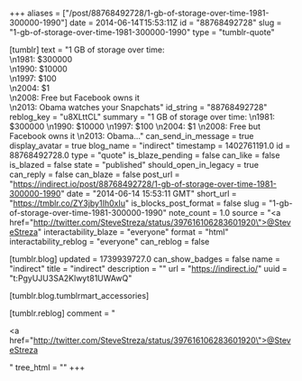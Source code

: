 +++
aliases = ["/post/88768492728/1-gb-of-storage-over-time-1981-300000-1990"]
date = 2014-06-14T15:53:11Z
id = "88768492728"
slug = "1-gb-of-storage-over-time-1981-300000-1990"
type = "tumblr-quote"

[tumblr]
text = "1 GB of storage over time:<br/>\n1981: $300000<br/>\n1990: $10000<br/>\n1997: $100<br/>\n2004: $1<br/>\n2008: Free but Facebook owns it<br/>\n2013: Obama watches your Snapchats"
id_string = "88768492728"
reblog_key = "u8XLttCL"
summary = "1 GB of storage over time: \n1981: $300000 \n1990: $10000 \n1997: $100 \n2004: $1 \n2008: Free but Facebook owns it \n2013: Obama..."
can_send_in_message = true
display_avatar = true
blog_name = "indirect"
timestamp = 1402761191.0
id = 88768492728.0
type = "quote"
is_blaze_pending = false
can_like = false
is_blazed = false
state = "published"
should_open_in_legacy = true
can_reply = false
can_blaze = false
post_url = "https://indirect.io/post/88768492728/1-gb-of-storage-over-time-1981-300000-1990"
date = "2014-06-14 15:53:11 GMT"
short_url = "https://tmblr.co/ZY3jby1Ih0xIu"
is_blocks_post_format = false
slug = "1-gb-of-storage-over-time-1981-300000-1990"
note_count = 1.0
source = "<a href=\"http://twitter.com/SteveStreza/status/397616106283601920\">@SteveStreza</a>"
interactability_blaze = "everyone"
format = "html"
interactability_reblog = "everyone"
can_reblog = false

[tumblr.blog]
updated = 1739939727.0
can_show_badges = false
name = "indirect"
title = "indirect"
description = ""
url = "https://indirect.io/"
uuid = "t:PgyUJU3SA2Klwyt81UWAwQ"

[tumblr.blog.tumblrmart_accessories]

[tumblr.reblog]
comment = "<p><a href=\"http://twitter.com/SteveStreza/status/397616106283601920\">@SteveStreza</a></p>"
tree_html = ""
+++

